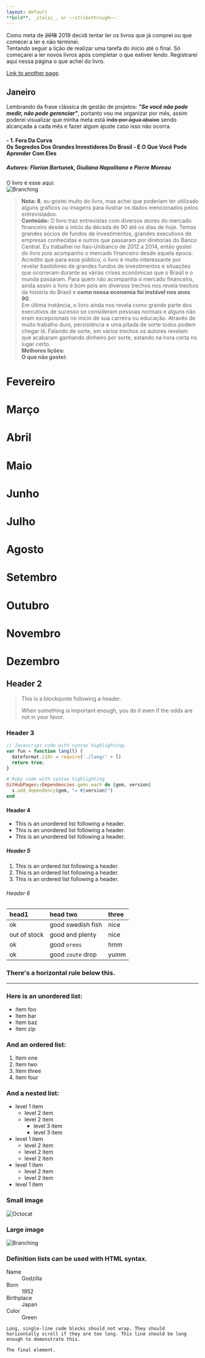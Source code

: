```yaml
---
layout: default
**bold**, _italic_, or ~~strikethrough~~.
---
```


Como meta de ~~2018~~ 2019 decidi tentar ler os livros que já comprei ou que comecei a ler e não terminei.
<br>Tentando seguir a lição de realizar uma tarefa do ínicio até o final. Só começarei a ler novos livros após completar o que estiver lendo. Registrarei aqui nessa página o que achei do livro.

[Link to another page](./another-page.html).

## **Janeiro**

Lembrando da frase clássica de gestão de projetos: _**"Se você não pode medir, não pode gerenciar"**_, portanto vou me organizar por mês, assim poderei visualizar que minha meta está ~~indo por água abaixo~~ sendo alcançada a cada mês e fazer algum ajuste caso isso não ocorra.

#### - **1. Fora Da Curva**<br> Os Segredos Dos Grandes Investidores Do Brasil - E O Que Você Pode Aprender Com Eles
##### Autores: Florian Bartunek, Giuliana Napolitano e Pierre Moreau
O livro é esse aqui:<br>
![Branching](https://github.com/ealexbarros/livros/blob/master/img/fora_da_curva.png)
> **Nota: 8**, eu gostei muito do livro, mas achei que poderiam ter utilizado alguns gráficos ou imagens para ilustrar os dados mencionados pelos entrevistados. <br>
> **Conteúdo:** O livro traz entrevistas com diversos atores do mercado financeiro desde o inicio da década de 90 até os dias de hoje. Temos grandes sócios de fundos de investimentos, grandes executivos de empresas conhecidas e outros que passaram por diretorias do Banco Central. Eu trabalhei no Itaú-Unibanco de 2012 a 2014, então gostei do livro pois acompanho o mercado financeiro desde aquela época. Acredito que para esse público, o livro é muito interessante por revelar bastidores de grandes fundos de investimentos e situações que ocorreram durante as várias crises econômicas que o Brasil e o munda passaram. Para quem não acompanha o mercado financeiro, ainda assim o livro é bom pois em diversos trechos nos revela trechos da história do Brasil e **como nossa economia foi instável nos anos 90**.<br>
Em última instância, o livro ainda nos revela como grande parte dos executivos de sucesso se consideram pessoas normais e alguns não eram excepcionais no início de sua carreira ou educação. Através de muito trabalho duro, persistência e uma pitada de sorte todos podem chegar lá. Falando de sorte, em vários trechos os autores revelam que acabaram ganhando dinheiro por sorte, estando na hora certa no lugar certo.<br>
> **Melhores lições:**   <br>
> **O que não gostei:**
>
>



# Fevereiro
# Março
# Abril
# Maio
# Junho
# Julho
# Agosto
# Setembro
# Outubro
# Novembro
# Dezembro

## Header 2

> This is a blockquote following a header.
>
> When something is important enough, you do it even if the odds are not in your favor.

### Header 3

```js
// Javascript code with syntax highlighting.
var fun = function lang(l) {
  dateformat.i18n = require('./lang/' + l)
  return true;
}
```

```ruby
# Ruby code with syntax highlighting
GitHubPages::Dependencies.gems.each do |gem, version|
  s.add_dependency(gem, "= #{version}")
end
```

#### Header 4

*   This is an unordered list following a header.
*   This is an unordered list following a header.
*   This is an unordered list following a header.

##### Header 5

1.  This is an ordered list following a header.
2.  This is an ordered list following a header.
3.  This is an ordered list following a header.

###### Header 6

| head1        | head two          | three |
|:-------------|:------------------|:------|
| ok           | good swedish fish | nice  |
| out of stock | good and plenty   | nice  |
| ok           | good `oreos`      | hmm   |
| ok           | good `zoute` drop | yumm  |

### There's a horizontal rule below this.

* * *

### Here is an unordered list:

*   Item foo
*   Item bar
*   Item baz
*   Item zip

### And an ordered list:

1.  Item one
1.  Item two
1.  Item three
1.  Item four

### And a nested list:

- level 1 item
  - level 2 item
  - level 2 item
    - level 3 item
    - level 3 item
- level 1 item
  - level 2 item
  - level 2 item
  - level 2 item
- level 1 item
  - level 2 item
  - level 2 item
- level 1 item

### Small image

![Octocat](https://assets-cdn.github.com/images/icons/emoji/octocat.png)

### Large image

![Branching](https://guides.github.com/activities/hello-world/branching.png)


### Definition lists can be used with HTML syntax.

<dl>
<dt>Name</dt>
<dd>Godzilla</dd>
<dt>Born</dt>
<dd>1952</dd>
<dt>Birthplace</dt>
<dd>Japan</dd>
<dt>Color</dt>
<dd>Green</dd>
</dl>

```
Long, single-line code blocks should not wrap. They should horizontally scroll if they are too long. This line should be long enough to demonstrate this.
```

```
The final element.
```
